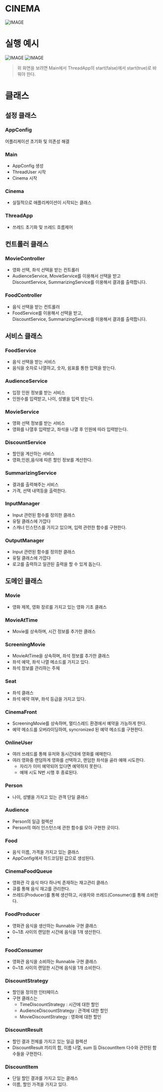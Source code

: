 # CINEMA

![IMAGE](docs/class-diagram-3.drawio.png)

# 실행 예시
![IMAGE](docs/whole_app.gif)
![IMAGE](docs/watch.gif)
> 위 화면을 보려면  Main에서 ThreadApp의 start(false)에서 start(true)로 바꿔야 한다.

# 클래스

## 설정 클래스

### AppConfig

어플리케이션 초기화 및 의존성 해결

### Main
- AppConfig 생성
- ThreadUser 시작
- Cinema 시작

### Cinema
- 실질적으로 애플리케이션이 시작되는 클래스

### ThreadApp
- 쓰레드 초기화 및 쓰레드 흐름제어

## 컨트롤러 클래스

### MovieController
- 영화 선택, 좌석 선택을 받는 컨트롤러   
- AudienceService, MovieService를 이용해서 선택을 받고   
DiscountService, SummarizingService를 이용해서 결과를 출력합니다.

### FoodController
- 음식 선택을 받는 컨트롤러
- FoodService를 이용해서 선택을 받고,    
DiscountService, SummarizingService를 이용해서 결과를 출력합니다.

## 서비스 클래스

### FoodService
- 음식 선택을 받는 서비스
- 음식을 숫자로 나열하고, 숫자, 쉼표를 통한 입력을 받는다.

### AudienceService
- 입장 인원 정보를 받는 서비스
- 인원수를 입력받고, 나이, 성별을 입력 받는다.

### MovieService
- 영화 선택 정보를 받는 서비스
- 영화를 나열후 입력받고, 좌석을 나열 후 인원에 따라 입력받는다.

### DiscountService
- 할인을 계산하는 서비스
- 영화,인원,음식에 따른 할인 정보를 계산한다. 

### SummarizingService
- 결과를 출력해주는 서비스
- 가격, 선택 내역등을 출력한다.

### InputManager
- Input 관련된 함수를 정의한 클래스 
- 유틸 클래스에 가깝다
- 스캐너 인스턴스를 가지고 있으며, 입력 관련한 함수를 구현한다.

### OutputManager
- Input 관련된 함수를 정의한 클래스
- 유틸 클래스에 가깝다
- 로고를 출력하고 일관된 출력을 할 수 있게 돕는다.

## 도메인 클래스

### Movie
- 영화 제목, 영화 장르를 가지고 있는 영화 기초 클래스

### MovieAtTime
- Movie를 상속하며, 시간 정보를 추가한 클래스

### ScreeningMovie
- MovieAtTime을 상속하며, 좌석 정보를 추가한 클래스
- 좌석 예약, 좌석 나열 메소드를 가지고 있다.
- 좌석 정보를 관리하는 주체

### Seat
- 좌석 클래스
- 좌석 예약 여부, 좌석 등급을 가지고 있다.

### CinemaFront
- ScreeningMovie를 상속하며, 멀티스레드 환경에서 예약을 가능하게 한다.
- 예약 메소드를 오버라이딩하여, syncronized 된 예약 메소드를 구현한다.

### OnlineUser
- 여러 쓰레드를 통해 유저와 동시간대에 영화를 예매한다.
- 여러 영화중 랜덤하게 영화를 선택하고, 랜덤한 좌석을 골라 예매 시도한다.
  - 자리가 이미 예약되어 있다면 예약하지 못한다.
  - 예매 시도 N번 시행 후 종료된다.

### Person
- 나이, 성별을 가지고 있는 관객 단일 클래스

### Audience
- Person의 일급 컬렉션
- Person의 여러 인스턴스에 관한 함수를 모아 구현한 곳이다.

### Food
- 음식 이름, 가격을 가지고 있는 클래스
- AppConfig에서 하드코딩된 값으로 생성된다.

### CinemaFoodQueue
- 영화관 각 음식 마다 하나씩 존재하는 재고관리 클래스
- 큐를 통해 음식 재고를 관리한다.
- 쓰레드(Producer)를 통해 생산하고, 사용자와 쓰레드(Consumer)를 통해 소비한다.

### FoodProducer
- 영화관 음식을 생산하는 Runnable 구현 클래스
- 0~1초 사이의 랜덤한 시간에 음식을 1개 생산한다.
- 
### FoodConsumer
- 영화관 음식을 소비하는 Runnable 구현 클래스
- 0~1초 사이의 랜덤한 시간에 음식을 1개 소비한다.

### DiscountStrategy
- 할인을 정의한 인터페이스
- 구현 클래스는
  - TimeDiscountStrategy : 시간에 대한 할인 
  - AudienceDiscountStrategy : 관객에 대한 할인
  - MovieDiscountStrategy : 영화에 대한 할인

### DiscountResult
- 할인 결과 전체를 가지고 있는 일급 컬렉션
- DiscountResult 끼리의 합, 이름 나열, sum 등 DiscountItem 다수와 관련된 함수들을 구현한다.

### DiscountItem
- 단일 할인 결과를 가지고 있는 클래스
- 이름, 할인 가격을 가지고 있다.




